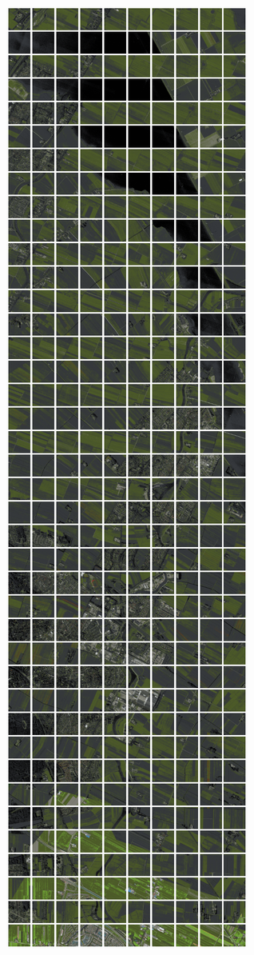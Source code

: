 <html>
<div>
<img src="https://github.com/HakkaTjakka/NL_TILE_MAP/blob/main/18/623/-1049/r.6230.-10490.png" height="44" width="44">
<img src="https://github.com/HakkaTjakka/NL_TILE_MAP/blob/main/18/623/-1049/r.6231.-10490.png" height="44" width="44">
<img src="https://github.com/HakkaTjakka/NL_TILE_MAP/blob/main/18/623/-1049/r.6232.-10490.png" height="44" width="44">
<img src="https://github.com/HakkaTjakka/NL_TILE_MAP/blob/main/18/623/-1049/r.6233.-10490.png" height="44" width="44">
<img src="https://github.com/HakkaTjakka/NL_TILE_MAP/blob/main/18/623/-1049/r.6234.-10490.png" height="44" width="44">
<img src="https://github.com/HakkaTjakka/NL_TILE_MAP/blob/main/18/623/-1049/r.6235.-10490.png" height="44" width="44">
<img src="https://github.com/HakkaTjakka/NL_TILE_MAP/blob/main/18/623/-1049/r.6236.-10490.png" height="44" width="44">
<img src="https://github.com/HakkaTjakka/NL_TILE_MAP/blob/main/18/623/-1049/r.6237.-10490.png" height="44" width="44">
<img src="https://github.com/HakkaTjakka/NL_TILE_MAP/blob/main/18/623/-1049/r.6238.-10490.png" height="44" width="44">
<img src="https://github.com/HakkaTjakka/NL_TILE_MAP/blob/main/18/623/-1049/r.6239.-10490.png" height="44" width="44">
<img src="https://github.com/HakkaTjakka/NL_TILE_MAP/blob/main/18/624/-1049/r.6240.-10490.png" height="44" width="44">
<img src="https://github.com/HakkaTjakka/NL_TILE_MAP/blob/main/18/624/-1049/r.6241.-10490.png" height="44" width="44">
<img src="https://github.com/HakkaTjakka/NL_TILE_MAP/blob/main/18/624/-1049/r.6242.-10490.png" height="44" width="44">
<img src="https://github.com/HakkaTjakka/NL_TILE_MAP/blob/main/18/624/-1049/r.6243.-10490.png" height="44" width="44">
<img src="https://github.com/HakkaTjakka/NL_TILE_MAP/blob/main/18/624/-1049/r.6244.-10490.png" height="44" width="44">
<img src="https://github.com/HakkaTjakka/NL_TILE_MAP/blob/main/18/624/-1049/r.6245.-10490.png" height="44" width="44">
<img src="https://github.com/HakkaTjakka/NL_TILE_MAP/blob/main/18/624/-1049/r.6246.-10490.png" height="44" width="44">
<img src="https://github.com/HakkaTjakka/NL_TILE_MAP/blob/main/18/624/-1049/r.6247.-10490.png" height="44" width="44">
<img src="https://github.com/HakkaTjakka/NL_TILE_MAP/blob/main/18/624/-1049/r.6248.-10490.png" height="44" width="44">
<img src="https://github.com/HakkaTjakka/NL_TILE_MAP/blob/main/18/624/-1049/r.6249.-10490.png" height="44" width="44">
<br>
<img src="https://github.com/HakkaTjakka/NL_TILE_MAP/blob/main/18/623/-1049/r.6230.-10489.png" height="44" width="44">
<img src="https://github.com/HakkaTjakka/NL_TILE_MAP/blob/main/18/623/-1049/r.6231.-10489.png" height="44" width="44">
<img src="https://github.com/HakkaTjakka/NL_TILE_MAP/blob/main/18/623/-1049/r.6232.-10489.png" height="44" width="44">
<img src="https://github.com/HakkaTjakka/NL_TILE_MAP/blob/main/18/623/-1049/r.6233.-10489.png" height="44" width="44">
<img src="https://github.com/HakkaTjakka/NL_TILE_MAP/blob/main/18/623/-1049/r.6234.-10489.png" height="44" width="44">
<img src="https://github.com/HakkaTjakka/NL_TILE_MAP/blob/main/18/623/-1049/r.6235.-10489.png" height="44" width="44">
<img src="https://github.com/HakkaTjakka/NL_TILE_MAP/blob/main/18/623/-1049/r.6236.-10489.png" height="44" width="44">
<img src="https://github.com/HakkaTjakka/NL_TILE_MAP/blob/main/18/623/-1049/r.6237.-10489.png" height="44" width="44">
<img src="https://github.com/HakkaTjakka/NL_TILE_MAP/blob/main/18/623/-1049/r.6238.-10489.png" height="44" width="44">
<img src="https://github.com/HakkaTjakka/NL_TILE_MAP/blob/main/18/623/-1049/r.6239.-10489.png" height="44" width="44">
<img src="https://github.com/HakkaTjakka/NL_TILE_MAP/blob/main/18/624/-1049/r.6240.-10489.png" height="44" width="44">
<img src="https://github.com/HakkaTjakka/NL_TILE_MAP/blob/main/18/624/-1049/r.6241.-10489.png" height="44" width="44">
<img src="https://github.com/HakkaTjakka/NL_TILE_MAP/blob/main/18/624/-1049/r.6242.-10489.png" height="44" width="44">
<img src="https://github.com/HakkaTjakka/NL_TILE_MAP/blob/main/18/624/-1049/r.6243.-10489.png" height="44" width="44">
<img src="https://github.com/HakkaTjakka/NL_TILE_MAP/blob/main/18/624/-1049/r.6244.-10489.png" height="44" width="44">
<img src="https://github.com/HakkaTjakka/NL_TILE_MAP/blob/main/18/624/-1049/r.6245.-10489.png" height="44" width="44">
<img src="https://github.com/HakkaTjakka/NL_TILE_MAP/blob/main/18/624/-1049/r.6246.-10489.png" height="44" width="44">
<img src="https://github.com/HakkaTjakka/NL_TILE_MAP/blob/main/18/624/-1049/r.6247.-10489.png" height="44" width="44">
<img src="https://github.com/HakkaTjakka/NL_TILE_MAP/blob/main/18/624/-1049/r.6248.-10489.png" height="44" width="44">
<img src="https://github.com/HakkaTjakka/NL_TILE_MAP/blob/main/18/624/-1049/r.6249.-10489.png" height="44" width="44">
<br>
<img src="https://github.com/HakkaTjakka/NL_TILE_MAP/blob/main/18/623/-1049/r.6230.-10488.png" height="44" width="44">
<img src="https://github.com/HakkaTjakka/NL_TILE_MAP/blob/main/18/623/-1049/r.6231.-10488.png" height="44" width="44">
<img src="https://github.com/HakkaTjakka/NL_TILE_MAP/blob/main/18/623/-1049/r.6232.-10488.png" height="44" width="44">
<img src="https://github.com/HakkaTjakka/NL_TILE_MAP/blob/main/18/623/-1049/r.6233.-10488.png" height="44" width="44">
<img src="https://github.com/HakkaTjakka/NL_TILE_MAP/blob/main/18/623/-1049/r.6234.-10488.png" height="44" width="44">
<img src="https://github.com/HakkaTjakka/NL_TILE_MAP/blob/main/18/623/-1049/r.6235.-10488.png" height="44" width="44">
<img src="https://github.com/HakkaTjakka/NL_TILE_MAP/blob/main/18/623/-1049/r.6236.-10488.png" height="44" width="44">
<img src="https://github.com/HakkaTjakka/NL_TILE_MAP/blob/main/18/623/-1049/r.6237.-10488.png" height="44" width="44">
<img src="https://github.com/HakkaTjakka/NL_TILE_MAP/blob/main/18/623/-1049/r.6238.-10488.png" height="44" width="44">
<img src="https://github.com/HakkaTjakka/NL_TILE_MAP/blob/main/18/623/-1049/r.6239.-10488.png" height="44" width="44">
<img src="https://github.com/HakkaTjakka/NL_TILE_MAP/blob/main/18/624/-1049/r.6240.-10488.png" height="44" width="44">
<img src="https://github.com/HakkaTjakka/NL_TILE_MAP/blob/main/18/624/-1049/r.6241.-10488.png" height="44" width="44">
<img src="https://github.com/HakkaTjakka/NL_TILE_MAP/blob/main/18/624/-1049/r.6242.-10488.png" height="44" width="44">
<img src="https://github.com/HakkaTjakka/NL_TILE_MAP/blob/main/18/624/-1049/r.6243.-10488.png" height="44" width="44">
<img src="https://github.com/HakkaTjakka/NL_TILE_MAP/blob/main/18/624/-1049/r.6244.-10488.png" height="44" width="44">
<img src="https://github.com/HakkaTjakka/NL_TILE_MAP/blob/main/18/624/-1049/r.6245.-10488.png" height="44" width="44">
<img src="https://github.com/HakkaTjakka/NL_TILE_MAP/blob/main/18/624/-1049/r.6246.-10488.png" height="44" width="44">
<img src="https://github.com/HakkaTjakka/NL_TILE_MAP/blob/main/18/624/-1049/r.6247.-10488.png" height="44" width="44">
<img src="https://github.com/HakkaTjakka/NL_TILE_MAP/blob/main/18/624/-1049/r.6248.-10488.png" height="44" width="44">
<img src="https://github.com/HakkaTjakka/NL_TILE_MAP/blob/main/18/624/-1049/r.6249.-10488.png" height="44" width="44">
<br>
<img src="https://github.com/HakkaTjakka/NL_TILE_MAP/blob/main/18/623/-1049/r.6230.-10487.png" height="44" width="44">
<img src="https://github.com/HakkaTjakka/NL_TILE_MAP/blob/main/18/623/-1049/r.6231.-10487.png" height="44" width="44">
<img src="https://github.com/HakkaTjakka/NL_TILE_MAP/blob/main/18/623/-1049/r.6232.-10487.png" height="44" width="44">
<img src="https://github.com/HakkaTjakka/NL_TILE_MAP/blob/main/18/623/-1049/r.6233.-10487.png" height="44" width="44">
<img src="https://github.com/HakkaTjakka/NL_TILE_MAP/blob/main/18/623/-1049/r.6234.-10487.png" height="44" width="44">
<img src="https://github.com/HakkaTjakka/NL_TILE_MAP/blob/main/18/623/-1049/r.6235.-10487.png" height="44" width="44">
<img src="https://github.com/HakkaTjakka/NL_TILE_MAP/blob/main/18/623/-1049/r.6236.-10487.png" height="44" width="44">
<img src="https://github.com/HakkaTjakka/NL_TILE_MAP/blob/main/18/623/-1049/r.6237.-10487.png" height="44" width="44">
<img src="https://github.com/HakkaTjakka/NL_TILE_MAP/blob/main/18/623/-1049/r.6238.-10487.png" height="44" width="44">
<img src="https://github.com/HakkaTjakka/NL_TILE_MAP/blob/main/18/623/-1049/r.6239.-10487.png" height="44" width="44">
<img src="https://github.com/HakkaTjakka/NL_TILE_MAP/blob/main/18/624/-1049/r.6240.-10487.png" height="44" width="44">
<img src="https://github.com/HakkaTjakka/NL_TILE_MAP/blob/main/18/624/-1049/r.6241.-10487.png" height="44" width="44">
<img src="https://github.com/HakkaTjakka/NL_TILE_MAP/blob/main/18/624/-1049/r.6242.-10487.png" height="44" width="44">
<img src="https://github.com/HakkaTjakka/NL_TILE_MAP/blob/main/18/624/-1049/r.6243.-10487.png" height="44" width="44">
<img src="https://github.com/HakkaTjakka/NL_TILE_MAP/blob/main/18/624/-1049/r.6244.-10487.png" height="44" width="44">
<img src="https://github.com/HakkaTjakka/NL_TILE_MAP/blob/main/18/624/-1049/r.6245.-10487.png" height="44" width="44">
<img src="https://github.com/HakkaTjakka/NL_TILE_MAP/blob/main/18/624/-1049/r.6246.-10487.png" height="44" width="44">
<img src="https://github.com/HakkaTjakka/NL_TILE_MAP/blob/main/18/624/-1049/r.6247.-10487.png" height="44" width="44">
<img src="https://github.com/HakkaTjakka/NL_TILE_MAP/blob/main/18/624/-1049/r.6248.-10487.png" height="44" width="44">
<img src="https://github.com/HakkaTjakka/NL_TILE_MAP/blob/main/18/624/-1049/r.6249.-10487.png" height="44" width="44">
<br>
<img src="https://github.com/HakkaTjakka/NL_TILE_MAP/blob/main/18/623/-1049/r.6230.-10486.png" height="44" width="44">
<img src="https://github.com/HakkaTjakka/NL_TILE_MAP/blob/main/18/623/-1049/r.6231.-10486.png" height="44" width="44">
<img src="https://github.com/HakkaTjakka/NL_TILE_MAP/blob/main/18/623/-1049/r.6232.-10486.png" height="44" width="44">
<img src="https://github.com/HakkaTjakka/NL_TILE_MAP/blob/main/18/623/-1049/r.6233.-10486.png" height="44" width="44">
<img src="https://github.com/HakkaTjakka/NL_TILE_MAP/blob/main/18/623/-1049/r.6234.-10486.png" height="44" width="44">
<img src="https://github.com/HakkaTjakka/NL_TILE_MAP/blob/main/18/623/-1049/r.6235.-10486.png" height="44" width="44">
<img src="https://github.com/HakkaTjakka/NL_TILE_MAP/blob/main/18/623/-1049/r.6236.-10486.png" height="44" width="44">
<img src="https://github.com/HakkaTjakka/NL_TILE_MAP/blob/main/18/623/-1049/r.6237.-10486.png" height="44" width="44">
<img src="https://github.com/HakkaTjakka/NL_TILE_MAP/blob/main/18/623/-1049/r.6238.-10486.png" height="44" width="44">
<img src="https://github.com/HakkaTjakka/NL_TILE_MAP/blob/main/18/623/-1049/r.6239.-10486.png" height="44" width="44">
<img src="https://github.com/HakkaTjakka/NL_TILE_MAP/blob/main/18/624/-1049/r.6240.-10486.png" height="44" width="44">
<img src="https://github.com/HakkaTjakka/NL_TILE_MAP/blob/main/18/624/-1049/r.6241.-10486.png" height="44" width="44">
<img src="https://github.com/HakkaTjakka/NL_TILE_MAP/blob/main/18/624/-1049/r.6242.-10486.png" height="44" width="44">
<img src="https://github.com/HakkaTjakka/NL_TILE_MAP/blob/main/18/624/-1049/r.6243.-10486.png" height="44" width="44">
<img src="https://github.com/HakkaTjakka/NL_TILE_MAP/blob/main/18/624/-1049/r.6244.-10486.png" height="44" width="44">
<img src="https://github.com/HakkaTjakka/NL_TILE_MAP/blob/main/18/624/-1049/r.6245.-10486.png" height="44" width="44">
<img src="https://github.com/HakkaTjakka/NL_TILE_MAP/blob/main/18/624/-1049/r.6246.-10486.png" height="44" width="44">
<img src="https://github.com/HakkaTjakka/NL_TILE_MAP/blob/main/18/624/-1049/r.6247.-10486.png" height="44" width="44">
<img src="https://github.com/HakkaTjakka/NL_TILE_MAP/blob/main/18/624/-1049/r.6248.-10486.png" height="44" width="44">
<img src="https://github.com/HakkaTjakka/NL_TILE_MAP/blob/main/18/624/-1049/r.6249.-10486.png" height="44" width="44">
<br>
<img src="https://github.com/HakkaTjakka/NL_TILE_MAP/blob/main/18/623/-1049/r.6230.-10485.png" height="44" width="44">
<img src="https://github.com/HakkaTjakka/NL_TILE_MAP/blob/main/18/623/-1049/r.6231.-10485.png" height="44" width="44">
<img src="https://github.com/HakkaTjakka/NL_TILE_MAP/blob/main/18/623/-1049/r.6232.-10485.png" height="44" width="44">
<img src="https://github.com/HakkaTjakka/NL_TILE_MAP/blob/main/18/623/-1049/r.6233.-10485.png" height="44" width="44">
<img src="https://github.com/HakkaTjakka/NL_TILE_MAP/blob/main/18/623/-1049/r.6234.-10485.png" height="44" width="44">
<img src="https://github.com/HakkaTjakka/NL_TILE_MAP/blob/main/18/623/-1049/r.6235.-10485.png" height="44" width="44">
<img src="https://github.com/HakkaTjakka/NL_TILE_MAP/blob/main/18/623/-1049/r.6236.-10485.png" height="44" width="44">
<img src="https://github.com/HakkaTjakka/NL_TILE_MAP/blob/main/18/623/-1049/r.6237.-10485.png" height="44" width="44">
<img src="https://github.com/HakkaTjakka/NL_TILE_MAP/blob/main/18/623/-1049/r.6238.-10485.png" height="44" width="44">
<img src="https://github.com/HakkaTjakka/NL_TILE_MAP/blob/main/18/623/-1049/r.6239.-10485.png" height="44" width="44">
<img src="https://github.com/HakkaTjakka/NL_TILE_MAP/blob/main/18/624/-1049/r.6240.-10485.png" height="44" width="44">
<img src="https://github.com/HakkaTjakka/NL_TILE_MAP/blob/main/18/624/-1049/r.6241.-10485.png" height="44" width="44">
<img src="https://github.com/HakkaTjakka/NL_TILE_MAP/blob/main/18/624/-1049/r.6242.-10485.png" height="44" width="44">
<img src="https://github.com/HakkaTjakka/NL_TILE_MAP/blob/main/18/624/-1049/r.6243.-10485.png" height="44" width="44">
<img src="https://github.com/HakkaTjakka/NL_TILE_MAP/blob/main/18/624/-1049/r.6244.-10485.png" height="44" width="44">
<img src="https://github.com/HakkaTjakka/NL_TILE_MAP/blob/main/18/624/-1049/r.6245.-10485.png" height="44" width="44">
<img src="https://github.com/HakkaTjakka/NL_TILE_MAP/blob/main/18/624/-1049/r.6246.-10485.png" height="44" width="44">
<img src="https://github.com/HakkaTjakka/NL_TILE_MAP/blob/main/18/624/-1049/r.6247.-10485.png" height="44" width="44">
<img src="https://github.com/HakkaTjakka/NL_TILE_MAP/blob/main/18/624/-1049/r.6248.-10485.png" height="44" width="44">
<img src="https://github.com/HakkaTjakka/NL_TILE_MAP/blob/main/18/624/-1049/r.6249.-10485.png" height="44" width="44">
<br>
<img src="https://github.com/HakkaTjakka/NL_TILE_MAP/blob/main/18/623/-1049/r.6230.-10484.png" height="44" width="44">
<img src="https://github.com/HakkaTjakka/NL_TILE_MAP/blob/main/18/623/-1049/r.6231.-10484.png" height="44" width="44">
<img src="https://github.com/HakkaTjakka/NL_TILE_MAP/blob/main/18/623/-1049/r.6232.-10484.png" height="44" width="44">
<img src="https://github.com/HakkaTjakka/NL_TILE_MAP/blob/main/18/623/-1049/r.6233.-10484.png" height="44" width="44">
<img src="https://github.com/HakkaTjakka/NL_TILE_MAP/blob/main/18/623/-1049/r.6234.-10484.png" height="44" width="44">
<img src="https://github.com/HakkaTjakka/NL_TILE_MAP/blob/main/18/623/-1049/r.6235.-10484.png" height="44" width="44">
<img src="https://github.com/HakkaTjakka/NL_TILE_MAP/blob/main/18/623/-1049/r.6236.-10484.png" height="44" width="44">
<img src="https://github.com/HakkaTjakka/NL_TILE_MAP/blob/main/18/623/-1049/r.6237.-10484.png" height="44" width="44">
<img src="https://github.com/HakkaTjakka/NL_TILE_MAP/blob/main/18/623/-1049/r.6238.-10484.png" height="44" width="44">
<img src="https://github.com/HakkaTjakka/NL_TILE_MAP/blob/main/18/623/-1049/r.6239.-10484.png" height="44" width="44">
<img src="https://github.com/HakkaTjakka/NL_TILE_MAP/blob/main/18/624/-1049/r.6240.-10484.png" height="44" width="44">
<img src="https://github.com/HakkaTjakka/NL_TILE_MAP/blob/main/18/624/-1049/r.6241.-10484.png" height="44" width="44">
<img src="https://github.com/HakkaTjakka/NL_TILE_MAP/blob/main/18/624/-1049/r.6242.-10484.png" height="44" width="44">
<img src="https://github.com/HakkaTjakka/NL_TILE_MAP/blob/main/18/624/-1049/r.6243.-10484.png" height="44" width="44">
<img src="https://github.com/HakkaTjakka/NL_TILE_MAP/blob/main/18/624/-1049/r.6244.-10484.png" height="44" width="44">
<img src="https://github.com/HakkaTjakka/NL_TILE_MAP/blob/main/18/624/-1049/r.6245.-10484.png" height="44" width="44">
<img src="https://github.com/HakkaTjakka/NL_TILE_MAP/blob/main/18/624/-1049/r.6246.-10484.png" height="44" width="44">
<img src="https://github.com/HakkaTjakka/NL_TILE_MAP/blob/main/18/624/-1049/r.6247.-10484.png" height="44" width="44">
<img src="https://github.com/HakkaTjakka/NL_TILE_MAP/blob/main/18/624/-1049/r.6248.-10484.png" height="44" width="44">
<img src="https://github.com/HakkaTjakka/NL_TILE_MAP/blob/main/18/624/-1049/r.6249.-10484.png" height="44" width="44">
<br>
<img src="https://github.com/HakkaTjakka/NL_TILE_MAP/blob/main/18/623/-1049/r.6230.-10483.png" height="44" width="44">
<img src="https://github.com/HakkaTjakka/NL_TILE_MAP/blob/main/18/623/-1049/r.6231.-10483.png" height="44" width="44">
<img src="https://github.com/HakkaTjakka/NL_TILE_MAP/blob/main/18/623/-1049/r.6232.-10483.png" height="44" width="44">
<img src="https://github.com/HakkaTjakka/NL_TILE_MAP/blob/main/18/623/-1049/r.6233.-10483.png" height="44" width="44">
<img src="https://github.com/HakkaTjakka/NL_TILE_MAP/blob/main/18/623/-1049/r.6234.-10483.png" height="44" width="44">
<img src="https://github.com/HakkaTjakka/NL_TILE_MAP/blob/main/18/623/-1049/r.6235.-10483.png" height="44" width="44">
<img src="https://github.com/HakkaTjakka/NL_TILE_MAP/blob/main/18/623/-1049/r.6236.-10483.png" height="44" width="44">
<img src="https://github.com/HakkaTjakka/NL_TILE_MAP/blob/main/18/623/-1049/r.6237.-10483.png" height="44" width="44">
<img src="https://github.com/HakkaTjakka/NL_TILE_MAP/blob/main/18/623/-1049/r.6238.-10483.png" height="44" width="44">
<img src="https://github.com/HakkaTjakka/NL_TILE_MAP/blob/main/18/623/-1049/r.6239.-10483.png" height="44" width="44">
<img src="https://github.com/HakkaTjakka/NL_TILE_MAP/blob/main/18/624/-1049/r.6240.-10483.png" height="44" width="44">
<img src="https://github.com/HakkaTjakka/NL_TILE_MAP/blob/main/18/624/-1049/r.6241.-10483.png" height="44" width="44">
<img src="https://github.com/HakkaTjakka/NL_TILE_MAP/blob/main/18/624/-1049/r.6242.-10483.png" height="44" width="44">
<img src="https://github.com/HakkaTjakka/NL_TILE_MAP/blob/main/18/624/-1049/r.6243.-10483.png" height="44" width="44">
<img src="https://github.com/HakkaTjakka/NL_TILE_MAP/blob/main/18/624/-1049/r.6244.-10483.png" height="44" width="44">
<img src="https://github.com/HakkaTjakka/NL_TILE_MAP/blob/main/18/624/-1049/r.6245.-10483.png" height="44" width="44">
<img src="https://github.com/HakkaTjakka/NL_TILE_MAP/blob/main/18/624/-1049/r.6246.-10483.png" height="44" width="44">
<img src="https://github.com/HakkaTjakka/NL_TILE_MAP/blob/main/18/624/-1049/r.6247.-10483.png" height="44" width="44">
<img src="https://github.com/HakkaTjakka/NL_TILE_MAP/blob/main/18/624/-1049/r.6248.-10483.png" height="44" width="44">
<img src="https://github.com/HakkaTjakka/NL_TILE_MAP/blob/main/18/624/-1049/r.6249.-10483.png" height="44" width="44">
<br>
<img src="https://github.com/HakkaTjakka/NL_TILE_MAP/blob/main/18/623/-1049/r.6230.-10482.png" height="44" width="44">
<img src="https://github.com/HakkaTjakka/NL_TILE_MAP/blob/main/18/623/-1049/r.6231.-10482.png" height="44" width="44">
<img src="https://github.com/HakkaTjakka/NL_TILE_MAP/blob/main/18/623/-1049/r.6232.-10482.png" height="44" width="44">
<img src="https://github.com/HakkaTjakka/NL_TILE_MAP/blob/main/18/623/-1049/r.6233.-10482.png" height="44" width="44">
<img src="https://github.com/HakkaTjakka/NL_TILE_MAP/blob/main/18/623/-1049/r.6234.-10482.png" height="44" width="44">
<img src="https://github.com/HakkaTjakka/NL_TILE_MAP/blob/main/18/623/-1049/r.6235.-10482.png" height="44" width="44">
<img src="https://github.com/HakkaTjakka/NL_TILE_MAP/blob/main/18/623/-1049/r.6236.-10482.png" height="44" width="44">
<img src="https://github.com/HakkaTjakka/NL_TILE_MAP/blob/main/18/623/-1049/r.6237.-10482.png" height="44" width="44">
<img src="https://github.com/HakkaTjakka/NL_TILE_MAP/blob/main/18/623/-1049/r.6238.-10482.png" height="44" width="44">
<img src="https://github.com/HakkaTjakka/NL_TILE_MAP/blob/main/18/623/-1049/r.6239.-10482.png" height="44" width="44">
<img src="https://github.com/HakkaTjakka/NL_TILE_MAP/blob/main/18/624/-1049/r.6240.-10482.png" height="44" width="44">
<img src="https://github.com/HakkaTjakka/NL_TILE_MAP/blob/main/18/624/-1049/r.6241.-10482.png" height="44" width="44">
<img src="https://github.com/HakkaTjakka/NL_TILE_MAP/blob/main/18/624/-1049/r.6242.-10482.png" height="44" width="44">
<img src="https://github.com/HakkaTjakka/NL_TILE_MAP/blob/main/18/624/-1049/r.6243.-10482.png" height="44" width="44">
<img src="https://github.com/HakkaTjakka/NL_TILE_MAP/blob/main/18/624/-1049/r.6244.-10482.png" height="44" width="44">
<img src="https://github.com/HakkaTjakka/NL_TILE_MAP/blob/main/18/624/-1049/r.6245.-10482.png" height="44" width="44">
<img src="https://github.com/HakkaTjakka/NL_TILE_MAP/blob/main/18/624/-1049/r.6246.-10482.png" height="44" width="44">
<img src="https://github.com/HakkaTjakka/NL_TILE_MAP/blob/main/18/624/-1049/r.6247.-10482.png" height="44" width="44">
<img src="https://github.com/HakkaTjakka/NL_TILE_MAP/blob/main/18/624/-1049/r.6248.-10482.png" height="44" width="44">
<img src="https://github.com/HakkaTjakka/NL_TILE_MAP/blob/main/18/624/-1049/r.6249.-10482.png" height="44" width="44">
<br>
<img src="https://github.com/HakkaTjakka/NL_TILE_MAP/blob/main/18/623/-1049/r.6230.-10481.png" height="44" width="44">
<img src="https://github.com/HakkaTjakka/NL_TILE_MAP/blob/main/18/623/-1049/r.6231.-10481.png" height="44" width="44">
<img src="https://github.com/HakkaTjakka/NL_TILE_MAP/blob/main/18/623/-1049/r.6232.-10481.png" height="44" width="44">
<img src="https://github.com/HakkaTjakka/NL_TILE_MAP/blob/main/18/623/-1049/r.6233.-10481.png" height="44" width="44">
<img src="https://github.com/HakkaTjakka/NL_TILE_MAP/blob/main/18/623/-1049/r.6234.-10481.png" height="44" width="44">
<img src="https://github.com/HakkaTjakka/NL_TILE_MAP/blob/main/18/623/-1049/r.6235.-10481.png" height="44" width="44">
<img src="https://github.com/HakkaTjakka/NL_TILE_MAP/blob/main/18/623/-1049/r.6236.-10481.png" height="44" width="44">
<img src="https://github.com/HakkaTjakka/NL_TILE_MAP/blob/main/18/623/-1049/r.6237.-10481.png" height="44" width="44">
<img src="https://github.com/HakkaTjakka/NL_TILE_MAP/blob/main/18/623/-1049/r.6238.-10481.png" height="44" width="44">
<img src="https://github.com/HakkaTjakka/NL_TILE_MAP/blob/main/18/623/-1049/r.6239.-10481.png" height="44" width="44">
<img src="https://github.com/HakkaTjakka/NL_TILE_MAP/blob/main/18/624/-1049/r.6240.-10481.png" height="44" width="44">
<img src="https://github.com/HakkaTjakka/NL_TILE_MAP/blob/main/18/624/-1049/r.6241.-10481.png" height="44" width="44">
<img src="https://github.com/HakkaTjakka/NL_TILE_MAP/blob/main/18/624/-1049/r.6242.-10481.png" height="44" width="44">
<img src="https://github.com/HakkaTjakka/NL_TILE_MAP/blob/main/18/624/-1049/r.6243.-10481.png" height="44" width="44">
<img src="https://github.com/HakkaTjakka/NL_TILE_MAP/blob/main/18/624/-1049/r.6244.-10481.png" height="44" width="44">
<img src="https://github.com/HakkaTjakka/NL_TILE_MAP/blob/main/18/624/-1049/r.6245.-10481.png" height="44" width="44">
<img src="https://github.com/HakkaTjakka/NL_TILE_MAP/blob/main/18/624/-1049/r.6246.-10481.png" height="44" width="44">
<img src="https://github.com/HakkaTjakka/NL_TILE_MAP/blob/main/18/624/-1049/r.6247.-10481.png" height="44" width="44">
<img src="https://github.com/HakkaTjakka/NL_TILE_MAP/blob/main/18/624/-1049/r.6248.-10481.png" height="44" width="44">
<img src="https://github.com/HakkaTjakka/NL_TILE_MAP/blob/main/18/624/-1049/r.6249.-10481.png" height="44" width="44">
<br>
<img src="https://github.com/HakkaTjakka/NL_TILE_MAP/blob/main/18/623/-1048/r.6230.-10480.png" height="44" width="44">
<img src="https://github.com/HakkaTjakka/NL_TILE_MAP/blob/main/18/623/-1048/r.6231.-10480.png" height="44" width="44">
<img src="https://github.com/HakkaTjakka/NL_TILE_MAP/blob/main/18/623/-1048/r.6232.-10480.png" height="44" width="44">
<img src="https://github.com/HakkaTjakka/NL_TILE_MAP/blob/main/18/623/-1048/r.6233.-10480.png" height="44" width="44">
<img src="https://github.com/HakkaTjakka/NL_TILE_MAP/blob/main/18/623/-1048/r.6234.-10480.png" height="44" width="44">
<img src="https://github.com/HakkaTjakka/NL_TILE_MAP/blob/main/18/623/-1048/r.6235.-10480.png" height="44" width="44">
<img src="https://github.com/HakkaTjakka/NL_TILE_MAP/blob/main/18/623/-1048/r.6236.-10480.png" height="44" width="44">
<img src="https://github.com/HakkaTjakka/NL_TILE_MAP/blob/main/18/623/-1048/r.6237.-10480.png" height="44" width="44">
<img src="https://github.com/HakkaTjakka/NL_TILE_MAP/blob/main/18/623/-1048/r.6238.-10480.png" height="44" width="44">
<img src="https://github.com/HakkaTjakka/NL_TILE_MAP/blob/main/18/623/-1048/r.6239.-10480.png" height="44" width="44">
<img src="https://github.com/HakkaTjakka/NL_TILE_MAP/blob/main/18/624/-1048/r.6240.-10480.png" height="44" width="44">
<img src="https://github.com/HakkaTjakka/NL_TILE_MAP/blob/main/18/624/-1048/r.6241.-10480.png" height="44" width="44">
<img src="https://github.com/HakkaTjakka/NL_TILE_MAP/blob/main/18/624/-1048/r.6242.-10480.png" height="44" width="44">
<img src="https://github.com/HakkaTjakka/NL_TILE_MAP/blob/main/18/624/-1048/r.6243.-10480.png" height="44" width="44">
<img src="https://github.com/HakkaTjakka/NL_TILE_MAP/blob/main/18/624/-1048/r.6244.-10480.png" height="44" width="44">
<img src="https://github.com/HakkaTjakka/NL_TILE_MAP/blob/main/18/624/-1048/r.6245.-10480.png" height="44" width="44">
<img src="https://github.com/HakkaTjakka/NL_TILE_MAP/blob/main/18/624/-1048/r.6246.-10480.png" height="44" width="44">
<img src="https://github.com/HakkaTjakka/NL_TILE_MAP/blob/main/18/624/-1048/r.6247.-10480.png" height="44" width="44">
<img src="https://github.com/HakkaTjakka/NL_TILE_MAP/blob/main/18/624/-1048/r.6248.-10480.png" height="44" width="44">
<img src="https://github.com/HakkaTjakka/NL_TILE_MAP/blob/main/18/624/-1048/r.6249.-10480.png" height="44" width="44">
<br>
<img src="https://github.com/HakkaTjakka/NL_TILE_MAP/blob/main/18/623/-1048/r.6230.-10479.png" height="44" width="44">
<img src="https://github.com/HakkaTjakka/NL_TILE_MAP/blob/main/18/623/-1048/r.6231.-10479.png" height="44" width="44">
<img src="https://github.com/HakkaTjakka/NL_TILE_MAP/blob/main/18/623/-1048/r.6232.-10479.png" height="44" width="44">
<img src="https://github.com/HakkaTjakka/NL_TILE_MAP/blob/main/18/623/-1048/r.6233.-10479.png" height="44" width="44">
<img src="https://github.com/HakkaTjakka/NL_TILE_MAP/blob/main/18/623/-1048/r.6234.-10479.png" height="44" width="44">
<img src="https://github.com/HakkaTjakka/NL_TILE_MAP/blob/main/18/623/-1048/r.6235.-10479.png" height="44" width="44">
<img src="https://github.com/HakkaTjakka/NL_TILE_MAP/blob/main/18/623/-1048/r.6236.-10479.png" height="44" width="44">
<img src="https://github.com/HakkaTjakka/NL_TILE_MAP/blob/main/18/623/-1048/r.6237.-10479.png" height="44" width="44">
<img src="https://github.com/HakkaTjakka/NL_TILE_MAP/blob/main/18/623/-1048/r.6238.-10479.png" height="44" width="44">
<img src="https://github.com/HakkaTjakka/NL_TILE_MAP/blob/main/18/623/-1048/r.6239.-10479.png" height="44" width="44">
<img src="https://github.com/HakkaTjakka/NL_TILE_MAP/blob/main/18/624/-1048/r.6240.-10479.png" height="44" width="44">
<img src="https://github.com/HakkaTjakka/NL_TILE_MAP/blob/main/18/624/-1048/r.6241.-10479.png" height="44" width="44">
<img src="https://github.com/HakkaTjakka/NL_TILE_MAP/blob/main/18/624/-1048/r.6242.-10479.png" height="44" width="44">
<img src="https://github.com/HakkaTjakka/NL_TILE_MAP/blob/main/18/624/-1048/r.6243.-10479.png" height="44" width="44">
<img src="https://github.com/HakkaTjakka/NL_TILE_MAP/blob/main/18/624/-1048/r.6244.-10479.png" height="44" width="44">
<img src="https://github.com/HakkaTjakka/NL_TILE_MAP/blob/main/18/624/-1048/r.6245.-10479.png" height="44" width="44">
<img src="https://github.com/HakkaTjakka/NL_TILE_MAP/blob/main/18/624/-1048/r.6246.-10479.png" height="44" width="44">
<img src="https://github.com/HakkaTjakka/NL_TILE_MAP/blob/main/18/624/-1048/r.6247.-10479.png" height="44" width="44">
<img src="https://github.com/HakkaTjakka/NL_TILE_MAP/blob/main/18/624/-1048/r.6248.-10479.png" height="44" width="44">
<img src="https://github.com/HakkaTjakka/NL_TILE_MAP/blob/main/18/624/-1048/r.6249.-10479.png" height="44" width="44">
<br>
<img src="https://github.com/HakkaTjakka/NL_TILE_MAP/blob/main/18/623/-1048/r.6230.-10478.png" height="44" width="44">
<img src="https://github.com/HakkaTjakka/NL_TILE_MAP/blob/main/18/623/-1048/r.6231.-10478.png" height="44" width="44">
<img src="https://github.com/HakkaTjakka/NL_TILE_MAP/blob/main/18/623/-1048/r.6232.-10478.png" height="44" width="44">
<img src="https://github.com/HakkaTjakka/NL_TILE_MAP/blob/main/18/623/-1048/r.6233.-10478.png" height="44" width="44">
<img src="https://github.com/HakkaTjakka/NL_TILE_MAP/blob/main/18/623/-1048/r.6234.-10478.png" height="44" width="44">
<img src="https://github.com/HakkaTjakka/NL_TILE_MAP/blob/main/18/623/-1048/r.6235.-10478.png" height="44" width="44">
<img src="https://github.com/HakkaTjakka/NL_TILE_MAP/blob/main/18/623/-1048/r.6236.-10478.png" height="44" width="44">
<img src="https://github.com/HakkaTjakka/NL_TILE_MAP/blob/main/18/623/-1048/r.6237.-10478.png" height="44" width="44">
<img src="https://github.com/HakkaTjakka/NL_TILE_MAP/blob/main/18/623/-1048/r.6238.-10478.png" height="44" width="44">
<img src="https://github.com/HakkaTjakka/NL_TILE_MAP/blob/main/18/623/-1048/r.6239.-10478.png" height="44" width="44">
<img src="https://github.com/HakkaTjakka/NL_TILE_MAP/blob/main/18/624/-1048/r.6240.-10478.png" height="44" width="44">
<img src="https://github.com/HakkaTjakka/NL_TILE_MAP/blob/main/18/624/-1048/r.6241.-10478.png" height="44" width="44">
<img src="https://github.com/HakkaTjakka/NL_TILE_MAP/blob/main/18/624/-1048/r.6242.-10478.png" height="44" width="44">
<img src="https://github.com/HakkaTjakka/NL_TILE_MAP/blob/main/18/624/-1048/r.6243.-10478.png" height="44" width="44">
<img src="https://github.com/HakkaTjakka/NL_TILE_MAP/blob/main/18/624/-1048/r.6244.-10478.png" height="44" width="44">
<img src="https://github.com/HakkaTjakka/NL_TILE_MAP/blob/main/18/624/-1048/r.6245.-10478.png" height="44" width="44">
<img src="https://github.com/HakkaTjakka/NL_TILE_MAP/blob/main/18/624/-1048/r.6246.-10478.png" height="44" width="44">
<img src="https://github.com/HakkaTjakka/NL_TILE_MAP/blob/main/18/624/-1048/r.6247.-10478.png" height="44" width="44">
<img src="https://github.com/HakkaTjakka/NL_TILE_MAP/blob/main/18/624/-1048/r.6248.-10478.png" height="44" width="44">
<img src="https://github.com/HakkaTjakka/NL_TILE_MAP/blob/main/18/624/-1048/r.6249.-10478.png" height="44" width="44">
<br>
<img src="https://github.com/HakkaTjakka/NL_TILE_MAP/blob/main/18/623/-1048/r.6230.-10477.png" height="44" width="44">
<img src="https://github.com/HakkaTjakka/NL_TILE_MAP/blob/main/18/623/-1048/r.6231.-10477.png" height="44" width="44">
<img src="https://github.com/HakkaTjakka/NL_TILE_MAP/blob/main/18/623/-1048/r.6232.-10477.png" height="44" width="44">
<img src="https://github.com/HakkaTjakka/NL_TILE_MAP/blob/main/18/623/-1048/r.6233.-10477.png" height="44" width="44">
<img src="https://github.com/HakkaTjakka/NL_TILE_MAP/blob/main/18/623/-1048/r.6234.-10477.png" height="44" width="44">
<img src="https://github.com/HakkaTjakka/NL_TILE_MAP/blob/main/18/623/-1048/r.6235.-10477.png" height="44" width="44">
<img src="https://github.com/HakkaTjakka/NL_TILE_MAP/blob/main/18/623/-1048/r.6236.-10477.png" height="44" width="44">
<img src="https://github.com/HakkaTjakka/NL_TILE_MAP/blob/main/18/623/-1048/r.6237.-10477.png" height="44" width="44">
<img src="https://github.com/HakkaTjakka/NL_TILE_MAP/blob/main/18/623/-1048/r.6238.-10477.png" height="44" width="44">
<img src="https://github.com/HakkaTjakka/NL_TILE_MAP/blob/main/18/623/-1048/r.6239.-10477.png" height="44" width="44">
<img src="https://github.com/HakkaTjakka/NL_TILE_MAP/blob/main/18/624/-1048/r.6240.-10477.png" height="44" width="44">
<img src="https://github.com/HakkaTjakka/NL_TILE_MAP/blob/main/18/624/-1048/r.6241.-10477.png" height="44" width="44">
<img src="https://github.com/HakkaTjakka/NL_TILE_MAP/blob/main/18/624/-1048/r.6242.-10477.png" height="44" width="44">
<img src="https://github.com/HakkaTjakka/NL_TILE_MAP/blob/main/18/624/-1048/r.6243.-10477.png" height="44" width="44">
<img src="https://github.com/HakkaTjakka/NL_TILE_MAP/blob/main/18/624/-1048/r.6244.-10477.png" height="44" width="44">
<img src="https://github.com/HakkaTjakka/NL_TILE_MAP/blob/main/18/624/-1048/r.6245.-10477.png" height="44" width="44">
<img src="https://github.com/HakkaTjakka/NL_TILE_MAP/blob/main/18/624/-1048/r.6246.-10477.png" height="44" width="44">
<img src="https://github.com/HakkaTjakka/NL_TILE_MAP/blob/main/18/624/-1048/r.6247.-10477.png" height="44" width="44">
<img src="https://github.com/HakkaTjakka/NL_TILE_MAP/blob/main/18/624/-1048/r.6248.-10477.png" height="44" width="44">
<img src="https://github.com/HakkaTjakka/NL_TILE_MAP/blob/main/18/624/-1048/r.6249.-10477.png" height="44" width="44">
<br>
<img src="https://github.com/HakkaTjakka/NL_TILE_MAP/blob/main/18/623/-1048/r.6230.-10476.png" height="44" width="44">
<img src="https://github.com/HakkaTjakka/NL_TILE_MAP/blob/main/18/623/-1048/r.6231.-10476.png" height="44" width="44">
<img src="https://github.com/HakkaTjakka/NL_TILE_MAP/blob/main/18/623/-1048/r.6232.-10476.png" height="44" width="44">
<img src="https://github.com/HakkaTjakka/NL_TILE_MAP/blob/main/18/623/-1048/r.6233.-10476.png" height="44" width="44">
<img src="https://github.com/HakkaTjakka/NL_TILE_MAP/blob/main/18/623/-1048/r.6234.-10476.png" height="44" width="44">
<img src="https://github.com/HakkaTjakka/NL_TILE_MAP/blob/main/18/623/-1048/r.6235.-10476.png" height="44" width="44">
<img src="https://github.com/HakkaTjakka/NL_TILE_MAP/blob/main/18/623/-1048/r.6236.-10476.png" height="44" width="44">
<img src="https://github.com/HakkaTjakka/NL_TILE_MAP/blob/main/18/623/-1048/r.6237.-10476.png" height="44" width="44">
<img src="https://github.com/HakkaTjakka/NL_TILE_MAP/blob/main/18/623/-1048/r.6238.-10476.png" height="44" width="44">
<img src="https://github.com/HakkaTjakka/NL_TILE_MAP/blob/main/18/623/-1048/r.6239.-10476.png" height="44" width="44">
<img src="https://github.com/HakkaTjakka/NL_TILE_MAP/blob/main/18/624/-1048/r.6240.-10476.png" height="44" width="44">
<img src="https://github.com/HakkaTjakka/NL_TILE_MAP/blob/main/18/624/-1048/r.6241.-10476.png" height="44" width="44">
<img src="https://github.com/HakkaTjakka/NL_TILE_MAP/blob/main/18/624/-1048/r.6242.-10476.png" height="44" width="44">
<img src="https://github.com/HakkaTjakka/NL_TILE_MAP/blob/main/18/624/-1048/r.6243.-10476.png" height="44" width="44">
<img src="https://github.com/HakkaTjakka/NL_TILE_MAP/blob/main/18/624/-1048/r.6244.-10476.png" height="44" width="44">
<img src="https://github.com/HakkaTjakka/NL_TILE_MAP/blob/main/18/624/-1048/r.6245.-10476.png" height="44" width="44">
<img src="https://github.com/HakkaTjakka/NL_TILE_MAP/blob/main/18/624/-1048/r.6246.-10476.png" height="44" width="44">
<img src="https://github.com/HakkaTjakka/NL_TILE_MAP/blob/main/18/624/-1048/r.6247.-10476.png" height="44" width="44">
<img src="https://github.com/HakkaTjakka/NL_TILE_MAP/blob/main/18/624/-1048/r.6248.-10476.png" height="44" width="44">
<img src="https://github.com/HakkaTjakka/NL_TILE_MAP/blob/main/18/624/-1048/r.6249.-10476.png" height="44" width="44">
<br>
<img src="https://github.com/HakkaTjakka/NL_TILE_MAP/blob/main/18/623/-1048/r.6230.-10475.png" height="44" width="44">
<img src="https://github.com/HakkaTjakka/NL_TILE_MAP/blob/main/18/623/-1048/r.6231.-10475.png" height="44" width="44">
<img src="https://github.com/HakkaTjakka/NL_TILE_MAP/blob/main/18/623/-1048/r.6232.-10475.png" height="44" width="44">
<img src="https://github.com/HakkaTjakka/NL_TILE_MAP/blob/main/18/623/-1048/r.6233.-10475.png" height="44" width="44">
<img src="https://github.com/HakkaTjakka/NL_TILE_MAP/blob/main/18/623/-1048/r.6234.-10475.png" height="44" width="44">
<img src="https://github.com/HakkaTjakka/NL_TILE_MAP/blob/main/18/623/-1048/r.6235.-10475.png" height="44" width="44">
<img src="https://github.com/HakkaTjakka/NL_TILE_MAP/blob/main/18/623/-1048/r.6236.-10475.png" height="44" width="44">
<img src="https://github.com/HakkaTjakka/NL_TILE_MAP/blob/main/18/623/-1048/r.6237.-10475.png" height="44" width="44">
<img src="https://github.com/HakkaTjakka/NL_TILE_MAP/blob/main/18/623/-1048/r.6238.-10475.png" height="44" width="44">
<img src="https://github.com/HakkaTjakka/NL_TILE_MAP/blob/main/18/623/-1048/r.6239.-10475.png" height="44" width="44">
<img src="https://github.com/HakkaTjakka/NL_TILE_MAP/blob/main/18/624/-1048/r.6240.-10475.png" height="44" width="44">
<img src="https://github.com/HakkaTjakka/NL_TILE_MAP/blob/main/18/624/-1048/r.6241.-10475.png" height="44" width="44">
<img src="https://github.com/HakkaTjakka/NL_TILE_MAP/blob/main/18/624/-1048/r.6242.-10475.png" height="44" width="44">
<img src="https://github.com/HakkaTjakka/NL_TILE_MAP/blob/main/18/624/-1048/r.6243.-10475.png" height="44" width="44">
<img src="https://github.com/HakkaTjakka/NL_TILE_MAP/blob/main/18/624/-1048/r.6244.-10475.png" height="44" width="44">
<img src="https://github.com/HakkaTjakka/NL_TILE_MAP/blob/main/18/624/-1048/r.6245.-10475.png" height="44" width="44">
<img src="https://github.com/HakkaTjakka/NL_TILE_MAP/blob/main/18/624/-1048/r.6246.-10475.png" height="44" width="44">
<img src="https://github.com/HakkaTjakka/NL_TILE_MAP/blob/main/18/624/-1048/r.6247.-10475.png" height="44" width="44">
<img src="https://github.com/HakkaTjakka/NL_TILE_MAP/blob/main/18/624/-1048/r.6248.-10475.png" height="44" width="44">
<img src="https://github.com/HakkaTjakka/NL_TILE_MAP/blob/main/18/624/-1048/r.6249.-10475.png" height="44" width="44">
<br>
<img src="https://github.com/HakkaTjakka/NL_TILE_MAP/blob/main/18/623/-1048/r.6230.-10474.png" height="44" width="44">
<img src="https://github.com/HakkaTjakka/NL_TILE_MAP/blob/main/18/623/-1048/r.6231.-10474.png" height="44" width="44">
<img src="https://github.com/HakkaTjakka/NL_TILE_MAP/blob/main/18/623/-1048/r.6232.-10474.png" height="44" width="44">
<img src="https://github.com/HakkaTjakka/NL_TILE_MAP/blob/main/18/623/-1048/r.6233.-10474.png" height="44" width="44">
<img src="https://github.com/HakkaTjakka/NL_TILE_MAP/blob/main/18/623/-1048/r.6234.-10474.png" height="44" width="44">
<img src="https://github.com/HakkaTjakka/NL_TILE_MAP/blob/main/18/623/-1048/r.6235.-10474.png" height="44" width="44">
<img src="https://github.com/HakkaTjakka/NL_TILE_MAP/blob/main/18/623/-1048/r.6236.-10474.png" height="44" width="44">
<img src="https://github.com/HakkaTjakka/NL_TILE_MAP/blob/main/18/623/-1048/r.6237.-10474.png" height="44" width="44">
<img src="https://github.com/HakkaTjakka/NL_TILE_MAP/blob/main/18/623/-1048/r.6238.-10474.png" height="44" width="44">
<img src="https://github.com/HakkaTjakka/NL_TILE_MAP/blob/main/18/623/-1048/r.6239.-10474.png" height="44" width="44">
<img src="https://github.com/HakkaTjakka/NL_TILE_MAP/blob/main/18/624/-1048/r.6240.-10474.png" height="44" width="44">
<img src="https://github.com/HakkaTjakka/NL_TILE_MAP/blob/main/18/624/-1048/r.6241.-10474.png" height="44" width="44">
<img src="https://github.com/HakkaTjakka/NL_TILE_MAP/blob/main/18/624/-1048/r.6242.-10474.png" height="44" width="44">
<img src="https://github.com/HakkaTjakka/NL_TILE_MAP/blob/main/18/624/-1048/r.6243.-10474.png" height="44" width="44">
<img src="https://github.com/HakkaTjakka/NL_TILE_MAP/blob/main/18/624/-1048/r.6244.-10474.png" height="44" width="44">
<img src="https://github.com/HakkaTjakka/NL_TILE_MAP/blob/main/18/624/-1048/r.6245.-10474.png" height="44" width="44">
<img src="https://github.com/HakkaTjakka/NL_TILE_MAP/blob/main/18/624/-1048/r.6246.-10474.png" height="44" width="44">
<img src="https://github.com/HakkaTjakka/NL_TILE_MAP/blob/main/18/624/-1048/r.6247.-10474.png" height="44" width="44">
<img src="https://github.com/HakkaTjakka/NL_TILE_MAP/blob/main/18/624/-1048/r.6248.-10474.png" height="44" width="44">
<img src="https://github.com/HakkaTjakka/NL_TILE_MAP/blob/main/18/624/-1048/r.6249.-10474.png" height="44" width="44">
<br>
<img src="https://github.com/HakkaTjakka/NL_TILE_MAP/blob/main/18/623/-1048/r.6230.-10473.png" height="44" width="44">
<img src="https://github.com/HakkaTjakka/NL_TILE_MAP/blob/main/18/623/-1048/r.6231.-10473.png" height="44" width="44">
<img src="https://github.com/HakkaTjakka/NL_TILE_MAP/blob/main/18/623/-1048/r.6232.-10473.png" height="44" width="44">
<img src="https://github.com/HakkaTjakka/NL_TILE_MAP/blob/main/18/623/-1048/r.6233.-10473.png" height="44" width="44">
<img src="https://github.com/HakkaTjakka/NL_TILE_MAP/blob/main/18/623/-1048/r.6234.-10473.png" height="44" width="44">
<img src="https://github.com/HakkaTjakka/NL_TILE_MAP/blob/main/18/623/-1048/r.6235.-10473.png" height="44" width="44">
<img src="https://github.com/HakkaTjakka/NL_TILE_MAP/blob/main/18/623/-1048/r.6236.-10473.png" height="44" width="44">
<img src="https://github.com/HakkaTjakka/NL_TILE_MAP/blob/main/18/623/-1048/r.6237.-10473.png" height="44" width="44">
<img src="https://github.com/HakkaTjakka/NL_TILE_MAP/blob/main/18/623/-1048/r.6238.-10473.png" height="44" width="44">
<img src="https://github.com/HakkaTjakka/NL_TILE_MAP/blob/main/18/623/-1048/r.6239.-10473.png" height="44" width="44">
<img src="https://github.com/HakkaTjakka/NL_TILE_MAP/blob/main/18/624/-1048/r.6240.-10473.png" height="44" width="44">
<img src="https://github.com/HakkaTjakka/NL_TILE_MAP/blob/main/18/624/-1048/r.6241.-10473.png" height="44" width="44">
<img src="https://github.com/HakkaTjakka/NL_TILE_MAP/blob/main/18/624/-1048/r.6242.-10473.png" height="44" width="44">
<img src="https://github.com/HakkaTjakka/NL_TILE_MAP/blob/main/18/624/-1048/r.6243.-10473.png" height="44" width="44">
<img src="https://github.com/HakkaTjakka/NL_TILE_MAP/blob/main/18/624/-1048/r.6244.-10473.png" height="44" width="44">
<img src="https://github.com/HakkaTjakka/NL_TILE_MAP/blob/main/18/624/-1048/r.6245.-10473.png" height="44" width="44">
<img src="https://github.com/HakkaTjakka/NL_TILE_MAP/blob/main/18/624/-1048/r.6246.-10473.png" height="44" width="44">
<img src="https://github.com/HakkaTjakka/NL_TILE_MAP/blob/main/18/624/-1048/r.6247.-10473.png" height="44" width="44">
<img src="https://github.com/HakkaTjakka/NL_TILE_MAP/blob/main/18/624/-1048/r.6248.-10473.png" height="44" width="44">
<img src="https://github.com/HakkaTjakka/NL_TILE_MAP/blob/main/18/624/-1048/r.6249.-10473.png" height="44" width="44">
<br>
<img src="https://github.com/HakkaTjakka/NL_TILE_MAP/blob/main/18/623/-1048/r.6230.-10472.png" height="44" width="44">
<img src="https://github.com/HakkaTjakka/NL_TILE_MAP/blob/main/18/623/-1048/r.6231.-10472.png" height="44" width="44">
<img src="https://github.com/HakkaTjakka/NL_TILE_MAP/blob/main/18/623/-1048/r.6232.-10472.png" height="44" width="44">
<img src="https://github.com/HakkaTjakka/NL_TILE_MAP/blob/main/18/623/-1048/r.6233.-10472.png" height="44" width="44">
<img src="https://github.com/HakkaTjakka/NL_TILE_MAP/blob/main/18/623/-1048/r.6234.-10472.png" height="44" width="44">
<img src="https://github.com/HakkaTjakka/NL_TILE_MAP/blob/main/18/623/-1048/r.6235.-10472.png" height="44" width="44">
<img src="https://github.com/HakkaTjakka/NL_TILE_MAP/blob/main/18/623/-1048/r.6236.-10472.png" height="44" width="44">
<img src="https://github.com/HakkaTjakka/NL_TILE_MAP/blob/main/18/623/-1048/r.6237.-10472.png" height="44" width="44">
<img src="https://github.com/HakkaTjakka/NL_TILE_MAP/blob/main/18/623/-1048/r.6238.-10472.png" height="44" width="44">
<img src="https://github.com/HakkaTjakka/NL_TILE_MAP/blob/main/18/623/-1048/r.6239.-10472.png" height="44" width="44">
<img src="https://github.com/HakkaTjakka/NL_TILE_MAP/blob/main/18/624/-1048/r.6240.-10472.png" height="44" width="44">
<img src="https://github.com/HakkaTjakka/NL_TILE_MAP/blob/main/18/624/-1048/r.6241.-10472.png" height="44" width="44">
<img src="https://github.com/HakkaTjakka/NL_TILE_MAP/blob/main/18/624/-1048/r.6242.-10472.png" height="44" width="44">
<img src="https://github.com/HakkaTjakka/NL_TILE_MAP/blob/main/18/624/-1048/r.6243.-10472.png" height="44" width="44">
<img src="https://github.com/HakkaTjakka/NL_TILE_MAP/blob/main/18/624/-1048/r.6244.-10472.png" height="44" width="44">
<img src="https://github.com/HakkaTjakka/NL_TILE_MAP/blob/main/18/624/-1048/r.6245.-10472.png" height="44" width="44">
<img src="https://github.com/HakkaTjakka/NL_TILE_MAP/blob/main/18/624/-1048/r.6246.-10472.png" height="44" width="44">
<img src="https://github.com/HakkaTjakka/NL_TILE_MAP/blob/main/18/624/-1048/r.6247.-10472.png" height="44" width="44">
<img src="https://github.com/HakkaTjakka/NL_TILE_MAP/blob/main/18/624/-1048/r.6248.-10472.png" height="44" width="44">
<img src="https://github.com/HakkaTjakka/NL_TILE_MAP/blob/main/18/624/-1048/r.6249.-10472.png" height="44" width="44">
<br>
<img src="https://github.com/HakkaTjakka/NL_TILE_MAP/blob/main/18/623/-1048/r.6230.-10471.png" height="44" width="44">
<img src="https://github.com/HakkaTjakka/NL_TILE_MAP/blob/main/18/623/-1048/r.6231.-10471.png" height="44" width="44">
<img src="https://github.com/HakkaTjakka/NL_TILE_MAP/blob/main/18/623/-1048/r.6232.-10471.png" height="44" width="44">
<img src="https://github.com/HakkaTjakka/NL_TILE_MAP/blob/main/18/623/-1048/r.6233.-10471.png" height="44" width="44">
<img src="https://github.com/HakkaTjakka/NL_TILE_MAP/blob/main/18/623/-1048/r.6234.-10471.png" height="44" width="44">
<img src="https://github.com/HakkaTjakka/NL_TILE_MAP/blob/main/18/623/-1048/r.6235.-10471.png" height="44" width="44">
<img src="https://github.com/HakkaTjakka/NL_TILE_MAP/blob/main/18/623/-1048/r.6236.-10471.png" height="44" width="44">
<img src="https://github.com/HakkaTjakka/NL_TILE_MAP/blob/main/18/623/-1048/r.6237.-10471.png" height="44" width="44">
<img src="https://github.com/HakkaTjakka/NL_TILE_MAP/blob/main/18/623/-1048/r.6238.-10471.png" height="44" width="44">
<img src="https://github.com/HakkaTjakka/NL_TILE_MAP/blob/main/18/623/-1048/r.6239.-10471.png" height="44" width="44">
<img src="https://github.com/HakkaTjakka/NL_TILE_MAP/blob/main/18/624/-1048/r.6240.-10471.png" height="44" width="44">
<img src="https://github.com/HakkaTjakka/NL_TILE_MAP/blob/main/18/624/-1048/r.6241.-10471.png" height="44" width="44">
<img src="https://github.com/HakkaTjakka/NL_TILE_MAP/blob/main/18/624/-1048/r.6242.-10471.png" height="44" width="44">
<img src="https://github.com/HakkaTjakka/NL_TILE_MAP/blob/main/18/624/-1048/r.6243.-10471.png" height="44" width="44">
<img src="https://github.com/HakkaTjakka/NL_TILE_MAP/blob/main/18/624/-1048/r.6244.-10471.png" height="44" width="44">
<img src="https://github.com/HakkaTjakka/NL_TILE_MAP/blob/main/18/624/-1048/r.6245.-10471.png" height="44" width="44">
<img src="https://github.com/HakkaTjakka/NL_TILE_MAP/blob/main/18/624/-1048/r.6246.-10471.png" height="44" width="44">
<img src="https://github.com/HakkaTjakka/NL_TILE_MAP/blob/main/18/624/-1048/r.6247.-10471.png" height="44" width="44">
<img src="https://github.com/HakkaTjakka/NL_TILE_MAP/blob/main/18/624/-1048/r.6248.-10471.png" height="44" width="44">
<img src="https://github.com/HakkaTjakka/NL_TILE_MAP/blob/main/18/624/-1048/r.6249.-10471.png" height="44" width="44">
<br>
</div>
</html>
